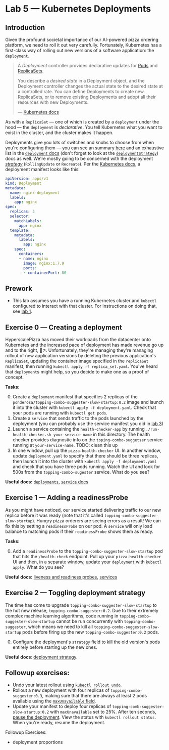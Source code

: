 # Lab 5 — Kubernetes Deployments

## Introduction

Given the profound societal importance of our AI-powered pizza ordering platform, we need to roll it out very carefully. Fortunately, Kubernetes has a first-class way of rolling out new versions of a software application: the [`deployment`]().

> A *Deployment* controller provides declarative updates for [Pods](https://kubernetes.io/docs/concepts/workloads/pods/pod/) and [ReplicaSets](https://kubernetes.io/docs/concepts/workloads/controllers/replicaset/).
>
> You describe a *desired state* in a Deployment object, and the Deployment controller changes the actual state to the desired state at a controlled rate. You can define Deployments to create new ReplicaSets, or to remove existing Deployments and adopt all their resources with new Deployments.
>
> — [Kubernetes docs](https://kubernetes.io/docs/concepts/workloads/controllers/deployment/)

As with a `ReplicaSet` — one of which is created by a `deployment` under the hood — the `deployment` is _declarative_. You tell Kubernetes what you want to exist in the cluster, and the cluster makes it happen.

Deployments give you lots of switches and knobs to choose from when you're configuring them — you can see an summary [here](https://kubernetes.io/docs/concepts/workloads/controllers/deployment) and an exhaustive list in the [`deployment` docs](https://kubernetes.io/docs/reference/generated/kubernetes-api/v1.13/#deploymentspec-v1-apps) (don't forget to look at the [`deploymentStrategy`](https://kubernetes.io/docs/reference/generated/kubernetes-api/v1.13/#deploymentspec-v1-apps)) docs as well. We're mostly going to be concerned with the deployment [_strategy_](https://kubernetes.io/docs/concepts/workloads/controllers/deployment/#strategy) (`RollingUpdate` or `Recreate`). Per the [Kubernetes docs](https://kubernetes.io/docs/concepts/workloads/controllers/deployment/#creating-a-deployment), a deployment manifest looks like this:

```yaml
apiVersion: apps/v1
kind: Deployment
metadata:
  name: nginx-deployment
  labels:
    app: nginx
spec:
  replicas: 3
  selector:
    matchLabels:
      app: nginx
  template:
    metadata:
      labels:
        app: nginx
    spec:
      containers:
      - name: nginx
        image: nginx:1.7.9
        ports:
        - containerPort: 80

```



## Prework

* This lab assumes you have a running Kubernetes cluster and `kubectl` configured to interact with that cluster. For instructions on doing that, see [lab 1](https://github.com/ponderosa-io/kubernetes-101/tree/master/labs/1-kube-clusters).

## Exercise 0 — Creating a deployment

HyperscalePizza has moved their workloads from the datacenter onto Kubernetes and the increased pace of deployment has made revenue go up and to the right, 🍕↗. Unfortunately, they're managing they're managing rollout of new application versions by deleting the previous application's `ReplicaSet`, updating the container image specified in the `replicaSet` manifest, then running `kubectl apply -f replica_set.yaml`. You've heard that `deployment`s might help, so you decide to make one as a proof of concept.

**Tasks:** 

0. Create a `deployment` manifest that specifies 2 replicas of the `ponderosa/topping-combo-suggester-slow-startup:0.2` image and launch it into the cluster with `kubectl apply -f deployment.yaml`. Check that your pods are running with `kubectl get pods`.
1. Create a `service` that sends traffic to the pods launched by the deployment (you can probably use the service manifest you did in [lab 3](#todo))
2. Launch a service containing the `health-checker-app` by running `./run-health-checker.sh your-service-name` in this directory. The health checker provides diagnostic info on the `toping-combo-suggetser` service running at `your-service-name`. TODO: clean this up
3. In one window, pull up the `pizza-health-checker` UI. In another window, update `deployment.yaml` to specify that there should be three replicas, then launch it into the cluster with `kubectl apply -f deployment.yaml` and check that you have three pods running. Watch the UI and look for 500s from the `topping-combo-sugester` service. What do you see? 

**Useful docs:** [`deployments`](https://kubernetes.io/docs/concepts/workloads/controllers/deployment/), [`service` docs](https://kubernetes.io/docs/concepts/services-networking/service/#publishing-services-service-types)

## Exercise 1 — Adding a readinessProbe

As you might have noticed, our service started delivering traffic to our new replica before it was ready (note that it's called `topping-combo-suggester-slow-startup`). Hungry pizza orderers are seeing errors as a result! We can fix this by setting a `readinessProbe` on our pod. A `service` will only load balance to matching pods if their `readinessProbe` shows them as ready.

**Tasks**: 

0. Add a `readinessProbe` to the `topping-combo-suggester-slow-startup` pod that hits the `/health-check` endpoint. Pull up your `pizza-health-checker` UI and then, in a separate window, update your `deployment` with `kubectl apply`. What do you see?

**Useful docs:** [liveness and readiness probes](https://kubernetes.io/docs/tasks/configure-pod-container/configure-liveness-readiness-probes/), [services](https://kubernetes.io/docs/concepts/services-networking/service/#defining-a-service)

## Exercise 2 — Toggling deployment strategy

The time has come to upgrade `topping-combo-suggester-slow-startup` to the hot new release, `topping-combo-suggester:0.2`. Due to their extremely complex machine learning algorithms, code running in `topping-combo-suggester-slow-startup` cannot be run concurrently with `topping-combo-suggester`, which means we need to kill all `topping-combo-suggester-slow-startup` pods before firing up the new `topping-combo-suggester:0.2` pods. 

0. Configure the deployment's `strategy` field to kill the old version's pods entirely before starting up the new ones.

**Useful docs**: [deployment strategy](https://kubernetes.io/docs/concepts/workloads/controllers/deployment/#strategy).

## Followup exercises:

* Undo your latest rollout using [`kubectl rollout undo`](https://kubernetes.io/docs/concepts/workloads/controllers/deployment/#rolling-back-to-a-previous-revision).
* Rollout a new deployment with four replicas of `topping-combo-suggester:0.3`, making sure that there are always at least 2 pods available using the [`maxUnavailable` field](https://kubernetes.io/docs/concepts/workloads/controllers/deployment/#max-unavailable). 
* Update your manifest to deploy four replicas of `topping-comb-suggester-slow-startup:0.2` with `maxUnavailable` set to 25%. After ten seconds, [pause the deployment](https://kubernetes.io/docs/concepts/workloads/controllers/deployment/#pausing-and-resuming-a-deployment). View the status with `kubectl rollout status`. When you're ready, resume the deployment.



Followup Exercises:

- deployment proportions